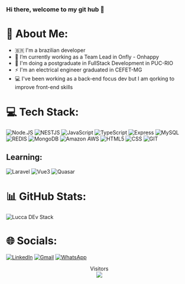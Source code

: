 ### Hi there, welcome to my git hub 👋

# 💫 About Me:
- :brazil: I'm a brazilian developer
- 🔭 I’m currently working as a Team Lead in Onfly - Onhappy
- 🌱 I'm doing a postgraduate in FullStack Development in PUC-RIO
- ⚡ I'm an electrical engineer graduated in CEFET-MG
- :computer: I've been working as a back-end focus dev but I am qorking to improve front-end skills


# 💻 Tech Stack:
![Node.JS](https://img.shields.io/badge/Node.js-43853D?style=for-the-badge&logo=node.js&logoColor=white) ![NESTJS](https://img.shields.io/badge/NESTJS-7A0C00?style=for-the-badge&logo=NESTJS&logoColor=red) ![JavaScript](https://img.shields.io/badge/JavaScript-F7DF1E?style=for-the-badge&logo=javascript&logoColor=black) ![TypeScript](https://img.shields.io/badge/TypeScript-007ACC?style=for-the-badge&logo=typescript&logoColor=white) ![Express](https://img.shields.io/badge/Express.js-404D59?style=for-the-badge) ![MySQL](https://img.shields.io/badge/MySQL-00000F?style=for-the-badge&logo=mysql&logoColor=white) ![REDIS](https://img.shields.io/badge/REDIS-7A0C00?style=for-the-badge&logo=REDIS&logoColor=red) ![MongoDB](https://img.shields.io/badge/MongoDB-4EA94B?style=for-the-badge&logo=mongodb&logoColor=white) 	![Amazon AWS](https://img.shields.io/badge/Amazon_AWS-232F3E?style=for-the-badge&logo=amazon-aws&logoColor=white)  ![HTML5](https://img.shields.io/badge/HTML5-E34F26?style=for-the-badge&logo=html5&logoColor=white) ![CSS](https://img.shields.io/badge/CSS-3C99DC?&style=for-the-badge&logo=css3&logoColor=white) ![GIT](https://img.shields.io/badge/Git-E34F26?style=for-the-badge&logo=git&logoColor=white)

## Learning:
![Laravel](https://img.shields.io/badge/laravel-%23FF2D20.svg?style=for-the-badge&logo=laravel&logoColor=white)
![Vue3](https://img.shields.io/badge/VUE3-%2cbc63.svg?style=for-the-badge&logo=vue.js&logoColor=white)
![Quasar](https://img.shields.io/badge/quasar-31ccec?style=for-the-badge&logo=quasar)

# 📊 GitHub Stats:

![Lucca DEv Stack](https://github-readme-stats.vercel.app/api/top-langs/?username=LuccaRomanelli&layout=compact&theme=dark)

<!-- ![Lucca's GitHub stats](https://github-readme-stats.vercel.app/api?username=LuccaRomanelli&show_icons=true&theme=dark) -->

# 🌐 Socials:
[![LinkedIn](https://img.shields.io/badge/LinkedIn-%230077B5.svg?logo=linkedin&logoColor=white)](https://www.linkedin.com/in/lucca-romanelli/?locale=en_US) 
[![Gmail](https://img.shields.io/badge/GMAIL-BB001B?logo=gmail&logoColor=white)](mailto:ldpromanelli@gmail.com) 
[![WhatsApp](https://img.shields.io/badge/Whatsapp-4FCE5D?logo=whatsapp&logoColor=white)](https://api.whatsapp.com/send/?phone=5531988811112&text=Teste&type=phone_number&app_absent=0) 

<p align="center"> 
  Visitors<br>
  <img src="https://profile-counter.glitch.me/LuccaRomanelli/count.svg" />
</p>

<!--
**LuccaRomanelli/LuccaRomanelli** is a ✨ _special_ ✨ repository because its `README.md` (this file) appears on your GitHub profile.

Here are some ideas to get you started:

- 🔭 I’m currently working on ...
- 🌱 I’m currently learning ...
- 👯 I’m looking to collaborate on ...
- 🤔 I’m looking for help with ...
- 💬 Ask me about ...
- 📫 How to reach me: ...
- 😄 Pronouns: ...
- ⚡ Fun fact: ...
-->
